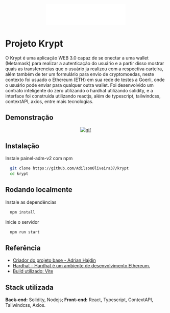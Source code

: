 
<p align="center">
  <a href="https://krypt-ivory-five.vercel.app/" target="blank">
    <img src="./client/images/logo.png" width="250" alt="logo" />
  </a>
</p>


# Projeto Krypt

O Krypt é uma aplicação WEB 3.0 capaz de se onectar a uma wallet (Metamask) para realizar a autenticação do usuário e a partir disso mostrar quais as transferencias que o usuário ja realizou com a respectiva carteira, além também de ter um formulário para envio de cryptomoedas, neste contexto foi usuado o Ethereum (ETH) em sua rede de testes a Goerli, onde o usuário pode enviar para qualquer outra wallet.
Foi desenvolvido um contrato inteligente do zero utilizando o hardhat utilizando solidity, e a interface foi construida utilizando reactjs, além de typescript, tailwindcss, contextAPI, axios, entre mais tecnologias.

## Demonstração

<p align="center">
  <a href="https://krypt-ivory-five.vercel.app/" target="blank">
    <img src="https://media.giphy.com/media/zgORaPknRSeNxWvbUl/giphy.gif" width="800" alt="gif" />
  </a>
</p>


## Instalação

Instale painel-adm-v2 com npm

```bash
  git clone https://github.com/AdilsonOliveira37/krypt
  cd krypt
```
    
## Rodando localmente

Instale as dependências

```bash
  npm install
```

Inicie o servidor

```bash
  npm run start
```


## Referência

 - [Criador do projeto base - Adrian Hajdin](https://github.com/adrianhajdin)
 - [Hardhat - Hardhat é um ambiente de desenvolvimento Ethereum.](https://hardhat.org/getting-started/)
 - [Build utilizado: Vite](https://vitejs.dev/config/#define)

## Stack utilizada

**Back-end:** Solidity, Nodejs;
**Front-end:** React, Typescript, ContextAPI, Tailwindcss, Axios.

